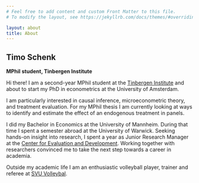 ```yaml
---
# Feel free to add content and custom Front Matter to this file.
# To modify the layout, see https://jekyllrb.com/docs/themes/#overriding-theme-defaults

layout: about
title: About
---
```

## Timo Schenk
**MPhil student, Tinbergen Institute**

Hi there! I am a second-year MPhil student at the [Tinbergen Institute](https://www.tinbergen.nl/person/1162/timo-daniel-schenk)
and about to start my PhD in econometrics at the University of Amsterdam.

I am particularly interested in causal inference, microeconometric theory, and treatment evaluation. 
For my MPhil thesis I am currently looking at ways to identify and estimate the effect of an endogenous treatment in panels.

I did my Bachelor in Economics at the University of Mannheim. 
During that time I spent a semester abroad at the University of Warwick. 
Seeking hands-on insight into research, I spent a year as Junior Research Manager at the [Center for Evaluation and Development](https://c4ed.org/). 
Working together with researchers convinced me to take the next step towards a career in academia.

Outside my academic life I am an enthusiastic volleyball player, trainer and referee at [SVU Volleybal](https://www.svuvolleybal.nl/).
    
